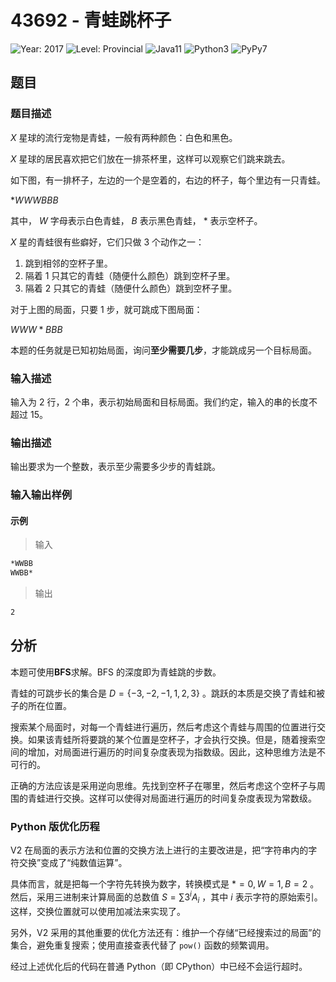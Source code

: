 # 43692 - 青蛙跳杯子

![Year: 2017](https://img.shields.io/badge/Year-2017-white)
![Level: Provincial](https://img.shields.io/badge/Level-Provincial-blue)
![Java11](https://img.shields.io/badge/Java11-AC-green)
![Python3](https://img.shields.io/badge/Python3-AC-green)
![PyPy7](https://img.shields.io/badge/PyPy7-AC-green)

## 题目

### 题目描述

$X$ 星球的流行宠物是青蛙，一般有两种颜色：白色和黑色。

$X$ 星球的居民喜欢把它们放在一排茶杯里，这样可以观察它们跳来跳去。

如下图，有一排杯子，左边的一个是空着的，右边的杯子，每个里边有一只青蛙。

$*WWWBBB$

其中， $W$ 字母表示白色青蛙， $B$ 表示黑色青蛙， $*$ 表示空杯子。

$X$ 星的青蛙很有些癖好，它们只做 3 个动作之一：

1. 跳到相邻的空杯子里。
2. 隔着 1 只其它的青蛙（随便什么颜色）跳到空杯子里。
3. 隔着 2 只其它的青蛙（随便什么颜色）跳到空杯子里。

对于上图的局面，只要 1 步，就可跳成下图局面：

$WWW*BBB$

本题的任务就是已知初始局面，询问**至少需要几步**，才能跳成另一个目标局面。

### 输入描述

输入为 2 行，2 个串，表示初始局面和目标局面。我们约定，输入的串的长度不超过 15。

### 输出描述

输出要求为一个整数，表示至少需要多少步的青蛙跳。

### 输入输出样例

#### 示例

> 输入

```txt
*WWBB
WWBB*
```

> 输出

```txt
2
```

## 分析

本题可使用**BFS**求解。BFS 的深度即为青蛙跳的步数。

青蛙的可跳步长的集合是 $D = \{-3, -2, -1, 1, 2, 3\}$ 。跳跃的本质是交换了青蛙和被子的所在位置。

搜索某个局面时，对每一个青蛙进行遍历，然后考虑这个青蛙与周围的位置进行交换。如果该青蛙所将要跳的某个位置是空杯子，才会执行交换。但是，随着搜索空间的增加，对局面进行遍历的时间复杂度表现为指数级。因此，这种思维方法是不可行的。

正确的方法应该是采用逆向思维。先找到空杯子在哪里，然后考虑这个空杯子与周围的青蛙进行交换。这样可以使得对局面进行遍历的时间复杂度表现为常数级。

### Python 版优化历程

V2 在局面的表示方法和位置的交换方法上进行的主要改进是，把“字符串内的字符交换”变成了“纯数值运算”。

具体而言，就是把每一个字符先转换为数字，转换模式是 $* = 0, W = 1, B = 2$ 。然后，采用三进制来计算局面的总数值 $S = \sum{3^i A_i}$ ，其中 $i$ 表示字符的原始索引。这样，交换位置就可以使用加减法来实现了。

另外，V2 采用的其他重要的优化方法还有：维护一个存储“已经搜索过的局面”的集合，避免重复搜索；使用直接查表代替了 `pow()` 函数的频繁调用。

经过上述优化后的代码在普通 Python（即 CPython）中已经不会运行超时。
